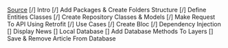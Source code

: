 [Source](https://www.youtube.com/watch?v=7V_P6dovixg)
[/] Intro
[/] Add Packages & Create Folders Structure
[/] Define Entities Classes
[/] Create Repository Classes & Models
[/] Make Request To API Using Retrofit
[/] Use Cases
[/] Create Bloc
[/] Dependency Injection
[] Display News
[] Local Database
[] Add Database Methods To Layers
[] Save & Remove Article From Database
